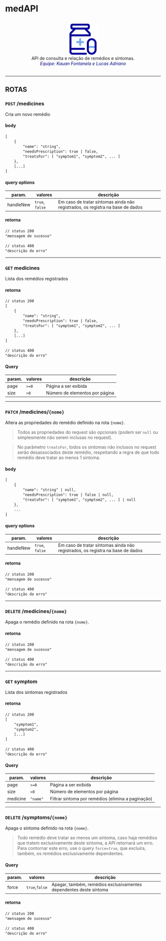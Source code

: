 # medAPI

<div align="center" style="margin: 2rem">
	<img src="img/medicine-health-medical-drug-pharmacy-pill-capsule-svgrepo-com.svg" width=100>
	<div>
		API de consulta e relação de remédios e síntomas. 
	</div>
	<i style="color: navy">
		Equipe: Kauan Fontanela e Lucas Adriano
	</i>
</div>


---


## ROTAS
### `POST` /medicines
Cria um novo remédio

#### body
```jsonc
[
	{
		"name": "string",
		"needsPrescription": true | false,
    	"treatsFor": [ "symptom1", "symptom2", ... ]
	},
	[...]
]
```

#### query options
|param.|valores|descrição|	
|---|---|---|
|handleNew|`true`, `false`|Em caso de tratar síntomas ainda não registrados, os registra na base de dados|

#### retorna
```jsonc
// status 200
"mensagem de sucesso"

// status 400
"descrição do erro"
```


---


### `GET` medicines

Lista dos remédios registrados

#### retorna 
```jsonc
// status 200
[
	{
		"name": "string",
		"needsPrescription": true | false,
    	"treatsFor": [ "symptom1", "symptom2", ... ]
	},
	[...]
]

// status 400
"descrição do erro"
```

#### Query
|param.|valores|descrição|	
|---|---|---|
|page|`>=0`|Página a ser exibida|
|size|`>0`|Número de elementos por página|


---


### `PATCH` /medicines/`{nome}`
Altera as propriedades do remédio definido na rota `{nome}`.

> Todos as propriedades do request são opcionais (podem ser `null` ou simplesmente não serem inclusas no request).

> No parâmetro `treatsFor`, todos os sintomas não inclusos no request serão desassociados deste remédio, respeitando a regra de que todo remédio deve tratar ao menos 1 sintoma.


#### body
```jsonc
[
	{
		"name": "string" | null,
		"needsPrescription": true | false | null,
    	"treatsFor": [ "symptom1", "symptom2", ... ] | null
	},
	...
]
```

#### query options
|param.|valores|descrição|	
|---|---|---|
|handleNew|`true`, `false`|Em caso de tratar síntomas ainda não registrados, os registra na base de dados|

#### retorna
```jsonc
// status 200
"mensagem de sucesso"

// status 400
"descrição do erro"
```


---


### `DELETE` /medicines/`{nome}`
Apaga o remédio definido na rota `{nome}`.

#### retorna
```jsonc
// status 200
"mensagem de sucesso"

// status 400
"descrição do erro"
```


---


### `GET` symptom

Lista dos sintomas registrados

#### retorna 
```jsonc
// status 200
[
	"symptom1",
	"symptom2",
	[...]
]

// status 400
"descrição do erro"
```

#### Query
|param.|valores|descrição|	
|---|---|---|
|page|`>=0`|Página a ser exibida|
|size|`>0`|Número de elementos por página|
|medicine|`"name"`|Filtrar sintoma por remédios (elimina a paginação)|


---


### `DELETE` /symptoms/`{nome}`
Apaga o síntoma definido na rota `{nome}`.
> Todo remédio deve tratar ao menos um síntoma, caso haja remédios que tratem exclusivamente deste síntoma, a API retornará um erro. Para contornar este erro, use o query `force=true`, que excluíra, também, os remédios exclusivamente dependentes.

#### Query
|param.|valores|descrição|	
|---|---|---|
|force|`true`,`false`|Apagar, também, remédios exclusivamentes dependentes deste síntoma|

#### retorna
```jsonc
// status 200
"mensagem de sucesso"

// status 400
"descrição do erro"
```